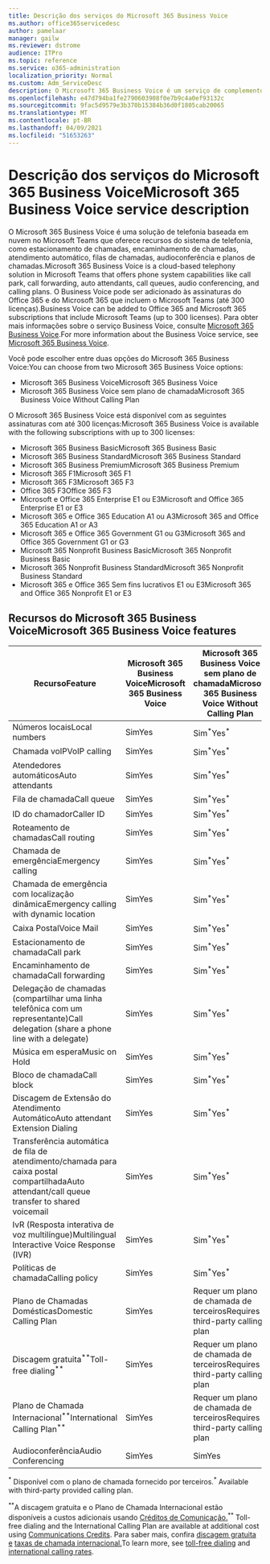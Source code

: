 ```yaml
---
title: Descrição dos serviços do Microsoft 365 Business Voice
ms.author: office365servicedesc
author: pamelaar
manager: gailw
ms.reviewer: dstrome
audience: ITPro
ms.topic: reference
ms.service: o365-administration
localization_priority: Normal
ms.custom: Adm_ServiceDesc
description: O Microsoft 365 Business Voice é um serviço de complemento que permite que você use o Microsoft Teams para chamadas telefônicas. Isso combina sistema telefônico, plano de chamadas domésticas, SMS e audioconferência.
ms.openlocfilehash: e47d794ba1fe2790603908f0e7b9c4a0ef93132c
ms.sourcegitcommit: 9fac5d9579e3b370b15384b36d0f1805cab20065
ms.translationtype: MT
ms.contentlocale: pt-BR
ms.lasthandoff: 04/09/2021
ms.locfileid: "51653263"
---
```

# <a name="microsoft-365-business-voice-service-description"></a><span data-ttu-id="8c7db-104">Descrição dos serviços do Microsoft 365 Business Voice</span><span class="sxs-lookup"><span data-stu-id="8c7db-104">Microsoft 365 Business Voice service description</span></span>

<span data-ttu-id="8c7db-105">O Microsoft 365 Business Voice é uma solução de telefonia baseada em nuvem no Microsoft Teams que oferece recursos do sistema de telefonia, como estacionamento de chamadas, encaminhamento de chamadas, atendimento automático, filas de chamadas, audioconferência e planos de chamadas.</span><span class="sxs-lookup"><span data-stu-id="8c7db-105">Microsoft 365 Business Voice is a cloud-based telephony solution in Microsoft Teams that offers phone system capabilities like call park, call forwarding, auto attendants, call queues, audio conferencing, and calling plans.</span></span> <span data-ttu-id="8c7db-106">O Business Voice pode ser adicionado às assinaturas do Office 365 e do Microsoft 365 que incluem o Microsoft Teams (até 300 licenças).</span><span class="sxs-lookup"><span data-stu-id="8c7db-106">Business Voice can be added to Office 365 and Microsoft 365 subscriptions that include Microsoft Teams (up to 300 licenses).</span></span> <span data-ttu-id="8c7db-107">Para obter mais informações sobre o serviço Business Voice, consulte [Microsoft 365 Business Voice](/MicrosoftTeams/business-voice/whats-business-voice).</span><span class="sxs-lookup"><span data-stu-id="8c7db-107">For more information about the Business Voice service, see [Microsoft 365 Business Voice](/MicrosoftTeams/business-voice/whats-business-voice).</span></span>

<span data-ttu-id="8c7db-108">Você pode escolher entre duas opções do Microsoft 365 Business Voice:</span><span class="sxs-lookup"><span data-stu-id="8c7db-108">You can choose from two Microsoft 365 Business Voice options:</span></span>

- <span data-ttu-id="8c7db-109">Microsoft 365 Business Voice</span><span class="sxs-lookup"><span data-stu-id="8c7db-109">Microsoft 365 Business Voice</span></span>
- <span data-ttu-id="8c7db-110">Microsoft 365 Business Voice sem plano de chamada</span><span class="sxs-lookup"><span data-stu-id="8c7db-110">Microsoft 365 Business Voice Without Calling Plan</span></span>

<span data-ttu-id="8c7db-111">O Microsoft 365 Business Voice está disponível com as seguintes assinaturas com até 300 licenças:</span><span class="sxs-lookup"><span data-stu-id="8c7db-111">Microsoft 365 Business Voice is available with the following subscriptions with up to 300 licenses:</span></span>

- <span data-ttu-id="8c7db-112">Microsoft 365 Business Basic</span><span class="sxs-lookup"><span data-stu-id="8c7db-112">Microsoft 365 Business Basic</span></span>
- <span data-ttu-id="8c7db-113">Microsoft 365 Business Standard</span><span class="sxs-lookup"><span data-stu-id="8c7db-113">Microsoft 365 Business Standard</span></span>
- <span data-ttu-id="8c7db-114">Microsoft 365 Business Premium</span><span class="sxs-lookup"><span data-stu-id="8c7db-114">Microsoft 365 Business Premium</span></span>
- <span data-ttu-id="8c7db-115">Microsoft 365 F1</span><span class="sxs-lookup"><span data-stu-id="8c7db-115">Microsoft 365 F1</span></span>
- <span data-ttu-id="8c7db-116">Microsoft 365 F3</span><span class="sxs-lookup"><span data-stu-id="8c7db-116">Microsoft 365 F3</span></span>
- <span data-ttu-id="8c7db-117">Office 365 F3</span><span class="sxs-lookup"><span data-stu-id="8c7db-117">Office 365 F3</span></span>
- <span data-ttu-id="8c7db-118">Microsoft e Office 365 Enterprise E1 ou E3</span><span class="sxs-lookup"><span data-stu-id="8c7db-118">Microsoft and Office 365 Enterprise E1 or E3</span></span>
- <span data-ttu-id="8c7db-119">Microsoft 365 e Office 365 Education A1 ou A3</span><span class="sxs-lookup"><span data-stu-id="8c7db-119">Microsoft 365 and Office 365 Education A1 or A3</span></span>
- <span data-ttu-id="8c7db-120">Microsoft 365 e Office 365 Government G1 ou G3</span><span class="sxs-lookup"><span data-stu-id="8c7db-120">Microsoft 365 and Office 365 Government G1 or G3</span></span>
- <span data-ttu-id="8c7db-121">Microsoft 365 Nonprofit Business Basic</span><span class="sxs-lookup"><span data-stu-id="8c7db-121">Microsoft 365 Nonprofit Business Basic</span></span>
- <span data-ttu-id="8c7db-122">Microsoft 365 Nonprofit Business Standard</span><span class="sxs-lookup"><span data-stu-id="8c7db-122">Microsoft 365 Nonprofit Business Standard</span></span>
- <span data-ttu-id="8c7db-123">Microsoft 365 e Office 365 Sem fins lucrativos E1 ou E3</span><span class="sxs-lookup"><span data-stu-id="8c7db-123">Microsoft 365 and Office 365 Nonprofit E1 or E3</span></span>

## <a name="microsoft-365-business-voice-features"></a><span data-ttu-id="8c7db-124">Recursos do Microsoft 365 Business Voice</span><span class="sxs-lookup"><span data-stu-id="8c7db-124">Microsoft 365 Business Voice features</span></span>

| <span data-ttu-id="8c7db-125">Recurso</span><span class="sxs-lookup"><span data-stu-id="8c7db-125">Feature</span></span> | <span data-ttu-id="8c7db-126">Microsoft 365 Business Voice</span><span class="sxs-lookup"><span data-stu-id="8c7db-126">Microsoft 365 Business Voice</span></span> | <span data-ttu-id="8c7db-127">Microsoft 365 Business Voice sem plano de chamada</span><span class="sxs-lookup"><span data-stu-id="8c7db-127">Microsoft 365 Business Voice Without Calling Plan</span></span> |
|--------------------------------------------------------|------------------------------|---------------------------------------------------|
| <span data-ttu-id="8c7db-128">Números locais</span><span class="sxs-lookup"><span data-stu-id="8c7db-128">Local numbers</span></span> | <span data-ttu-id="8c7db-129">Sim</span><span class="sxs-lookup"><span data-stu-id="8c7db-129">Yes</span></span> | <span data-ttu-id="8c7db-130">Sim<sup>\*</sup></span><span class="sxs-lookup"><span data-stu-id="8c7db-130">Yes<sup>\*</sup></span></span> |
| <span data-ttu-id="8c7db-131">Chamada voIP</span><span class="sxs-lookup"><span data-stu-id="8c7db-131">VoIP calling</span></span> | <span data-ttu-id="8c7db-132">Sim</span><span class="sxs-lookup"><span data-stu-id="8c7db-132">Yes</span></span> | <span data-ttu-id="8c7db-133">Sim<sup>\*</sup></span><span class="sxs-lookup"><span data-stu-id="8c7db-133">Yes<sup>\*</sup></span></span> |
| <span data-ttu-id="8c7db-134">Atendedores automáticos</span><span class="sxs-lookup"><span data-stu-id="8c7db-134">Auto attendants</span></span> | <span data-ttu-id="8c7db-135">Sim</span><span class="sxs-lookup"><span data-stu-id="8c7db-135">Yes</span></span> | <span data-ttu-id="8c7db-136">Sim<sup>\*</sup></span><span class="sxs-lookup"><span data-stu-id="8c7db-136">Yes<sup>\*</sup></span></span> |
| <span data-ttu-id="8c7db-137">Fila de chamada</span><span class="sxs-lookup"><span data-stu-id="8c7db-137">Call queue</span></span> | <span data-ttu-id="8c7db-138">Sim</span><span class="sxs-lookup"><span data-stu-id="8c7db-138">Yes</span></span> | <span data-ttu-id="8c7db-139">Sim<sup>\*</sup></span><span class="sxs-lookup"><span data-stu-id="8c7db-139">Yes<sup>\*</sup></span></span> |
| <span data-ttu-id="8c7db-140">ID do chamador</span><span class="sxs-lookup"><span data-stu-id="8c7db-140">Caller ID</span></span> | <span data-ttu-id="8c7db-141">Sim</span><span class="sxs-lookup"><span data-stu-id="8c7db-141">Yes</span></span> | <span data-ttu-id="8c7db-142">Sim<sup>\*</sup></span><span class="sxs-lookup"><span data-stu-id="8c7db-142">Yes<sup>\*</sup></span></span> |
| <span data-ttu-id="8c7db-143">Roteamento de chamadas</span><span class="sxs-lookup"><span data-stu-id="8c7db-143">Call routing</span></span> | <span data-ttu-id="8c7db-144">Sim</span><span class="sxs-lookup"><span data-stu-id="8c7db-144">Yes</span></span> | <span data-ttu-id="8c7db-145">Sim<sup>\*</sup></span><span class="sxs-lookup"><span data-stu-id="8c7db-145">Yes<sup>\*</sup></span></span> |
| <span data-ttu-id="8c7db-146">Chamada de emergência</span><span class="sxs-lookup"><span data-stu-id="8c7db-146">Emergency calling</span></span> | <span data-ttu-id="8c7db-147">Sim</span><span class="sxs-lookup"><span data-stu-id="8c7db-147">Yes</span></span> | <span data-ttu-id="8c7db-148">Sim<sup>\*</sup></span><span class="sxs-lookup"><span data-stu-id="8c7db-148">Yes<sup>\*</sup></span></span> |
| <span data-ttu-id="8c7db-149">Chamada de emergência com localização dinâmica</span><span class="sxs-lookup"><span data-stu-id="8c7db-149">Emergency calling with dynamic location</span></span> | <span data-ttu-id="8c7db-150">Sim</span><span class="sxs-lookup"><span data-stu-id="8c7db-150">Yes</span></span> | <span data-ttu-id="8c7db-151">Sim<sup>\*</sup></span><span class="sxs-lookup"><span data-stu-id="8c7db-151">Yes<sup>\*</sup></span></span> |
| <span data-ttu-id="8c7db-152">Caixa Postal</span><span class="sxs-lookup"><span data-stu-id="8c7db-152">Voice Mail</span></span> | <span data-ttu-id="8c7db-153">Sim</span><span class="sxs-lookup"><span data-stu-id="8c7db-153">Yes</span></span> | <span data-ttu-id="8c7db-154">Sim<sup>\*</sup></span><span class="sxs-lookup"><span data-stu-id="8c7db-154">Yes<sup>\*</sup></span></span> |
| <span data-ttu-id="8c7db-155">Estacionamento de chamada</span><span class="sxs-lookup"><span data-stu-id="8c7db-155">Call park</span></span> | <span data-ttu-id="8c7db-156">Sim</span><span class="sxs-lookup"><span data-stu-id="8c7db-156">Yes</span></span> | <span data-ttu-id="8c7db-157">Sim<sup>\*</sup></span><span class="sxs-lookup"><span data-stu-id="8c7db-157">Yes<sup>\*</sup></span></span> |
| <span data-ttu-id="8c7db-158">Encaminhamento de chamada</span><span class="sxs-lookup"><span data-stu-id="8c7db-158">Call forwarding</span></span> | <span data-ttu-id="8c7db-159">Sim</span><span class="sxs-lookup"><span data-stu-id="8c7db-159">Yes</span></span> | <span data-ttu-id="8c7db-160">Sim<sup>\*</sup></span><span class="sxs-lookup"><span data-stu-id="8c7db-160">Yes<sup>\*</sup></span></span> |
| <span data-ttu-id="8c7db-161">Delegação de chamadas (compartilhar uma linha telefônica com um representante)</span><span class="sxs-lookup"><span data-stu-id="8c7db-161">Call delegation (share a phone line with a delegate)</span></span> | <span data-ttu-id="8c7db-162">Sim</span><span class="sxs-lookup"><span data-stu-id="8c7db-162">Yes</span></span> | <span data-ttu-id="8c7db-163">Sim<sup>\*</sup></span><span class="sxs-lookup"><span data-stu-id="8c7db-163">Yes<sup>\*</sup></span></span> |
| <span data-ttu-id="8c7db-164">Música em espera</span><span class="sxs-lookup"><span data-stu-id="8c7db-164">Music on Hold</span></span> | <span data-ttu-id="8c7db-165">Sim</span><span class="sxs-lookup"><span data-stu-id="8c7db-165">Yes</span></span> | <span data-ttu-id="8c7db-166">Sim<sup>\*</sup></span><span class="sxs-lookup"><span data-stu-id="8c7db-166">Yes<sup>\*</sup></span></span> |
| <span data-ttu-id="8c7db-167">Bloco de chamada</span><span class="sxs-lookup"><span data-stu-id="8c7db-167">Call block</span></span> | <span data-ttu-id="8c7db-168">Sim</span><span class="sxs-lookup"><span data-stu-id="8c7db-168">Yes</span></span> | <span data-ttu-id="8c7db-169">Sim<sup>\*</sup></span><span class="sxs-lookup"><span data-stu-id="8c7db-169">Yes<sup>\*</sup></span></span> |
| <span data-ttu-id="8c7db-170">Discagem de Extensão do Atendimento Automático</span><span class="sxs-lookup"><span data-stu-id="8c7db-170">Auto attendant Extension Dialing</span></span> | <span data-ttu-id="8c7db-171">Sim</span><span class="sxs-lookup"><span data-stu-id="8c7db-171">Yes</span></span> | <span data-ttu-id="8c7db-172">Sim<sup>\*</sup></span><span class="sxs-lookup"><span data-stu-id="8c7db-172">Yes<sup>\*</sup></span></span> |
| <span data-ttu-id="8c7db-173">Transferência automática de fila de atendimento/chamada para caixa postal compartilhada</span><span class="sxs-lookup"><span data-stu-id="8c7db-173">Auto attendant/call queue transfer to shared voicemail</span></span> | <span data-ttu-id="8c7db-174">Sim</span><span class="sxs-lookup"><span data-stu-id="8c7db-174">Yes</span></span> | <span data-ttu-id="8c7db-175">Sim<sup>\*</sup></span><span class="sxs-lookup"><span data-stu-id="8c7db-175">Yes<sup>\*</sup></span></span> |
| <span data-ttu-id="8c7db-176">IvR (Resposta interativa de voz multilíngue)</span><span class="sxs-lookup"><span data-stu-id="8c7db-176">Multilingual Interactive Voice Response (IVR)</span></span> | <span data-ttu-id="8c7db-177">Sim</span><span class="sxs-lookup"><span data-stu-id="8c7db-177">Yes</span></span> | <span data-ttu-id="8c7db-178">Sim<sup>\*</sup></span><span class="sxs-lookup"><span data-stu-id="8c7db-178">Yes<sup>\*</sup></span></span> |
| <span data-ttu-id="8c7db-179">Políticas de chamada</span><span class="sxs-lookup"><span data-stu-id="8c7db-179">Calling policy</span></span> | <span data-ttu-id="8c7db-180">Sim</span><span class="sxs-lookup"><span data-stu-id="8c7db-180">Yes</span></span> | <span data-ttu-id="8c7db-181">Sim<sup>\*</sup></span><span class="sxs-lookup"><span data-stu-id="8c7db-181">Yes<sup>\*</sup></span></span> |
| <span data-ttu-id="8c7db-182">Plano de Chamadas Domésticas</span><span class="sxs-lookup"><span data-stu-id="8c7db-182">Domestic Calling Plan</span></span> | <span data-ttu-id="8c7db-183">Sim</span><span class="sxs-lookup"><span data-stu-id="8c7db-183">Yes</span></span> | <span data-ttu-id="8c7db-184">Requer um plano de chamada de terceiros</span><span class="sxs-lookup"><span data-stu-id="8c7db-184">Requires a third-party calling plan</span></span> |
| <span data-ttu-id="8c7db-185">Discagem gratuita<sup>\*\*</sup></span><span class="sxs-lookup"><span data-stu-id="8c7db-185">Toll-free dialing<sup>\*\*</sup></span></span> | <span data-ttu-id="8c7db-186">Sim</span><span class="sxs-lookup"><span data-stu-id="8c7db-186">Yes</span></span> | <span data-ttu-id="8c7db-187">Requer um plano de chamada de terceiros</span><span class="sxs-lookup"><span data-stu-id="8c7db-187">Requires a third-party calling plan</span></span> |
| <span data-ttu-id="8c7db-188">Plano de Chamada Internacional<sup>\*\*</sup></span><span class="sxs-lookup"><span data-stu-id="8c7db-188">International Calling Plan<sup>\*\*</sup></span></span> | <span data-ttu-id="8c7db-189">Sim</span><span class="sxs-lookup"><span data-stu-id="8c7db-189">Yes</span></span> | <span data-ttu-id="8c7db-190">Requer um plano de chamada de terceiros</span><span class="sxs-lookup"><span data-stu-id="8c7db-190">Requires a third-party calling plan</span></span> |
| <span data-ttu-id="8c7db-191">Audioconferência</span><span class="sxs-lookup"><span data-stu-id="8c7db-191">Audio Conferencing</span></span> | <span data-ttu-id="8c7db-192">Sim</span><span class="sxs-lookup"><span data-stu-id="8c7db-192">Yes</span></span> | <span data-ttu-id="8c7db-193">Sim</span><span class="sxs-lookup"><span data-stu-id="8c7db-193">Yes</span></span> |

<span data-ttu-id="8c7db-194"><sup>\*</sup> Disponível com o plano de chamada fornecido por terceiros.</span><span class="sxs-lookup"><span data-stu-id="8c7db-194"><sup>\*</sup> Available with third-party provided calling plan.</span></span>

<span data-ttu-id="8c7db-195"><sup>\*\*</sup>A discagem gratuita e o Plano de Chamada Internacional estão disponíveis a custos adicionais usando [Créditos de Comunicação.](/microsoftteams/what-are-communications-credits)</span><span class="sxs-lookup"><span data-stu-id="8c7db-195"><sup>\*\*</sup> Toll-free dialing and the International Calling Plan are available at additional cost using [Communications Credits](/microsoftteams/what-are-communications-credits).</span></span> <span data-ttu-id="8c7db-196">Para saber mais, confira [discagem gratuita e](/microsoftteams/toll-free-dialing-limitations-and-restrictions) [taxas de chamada internacional.](https://www.microsoft.com/microsoft-365/microsoft-teams/voice-calling?rtc=1#ow-download-rates)</span><span class="sxs-lookup"><span data-stu-id="8c7db-196">To learn more, see [toll-free dialing](/microsoftteams/toll-free-dialing-limitations-and-restrictions) and [international calling rates](https://www.microsoft.com/microsoft-365/microsoft-teams/voice-calling?rtc=1#ow-download-rates).</span></span>